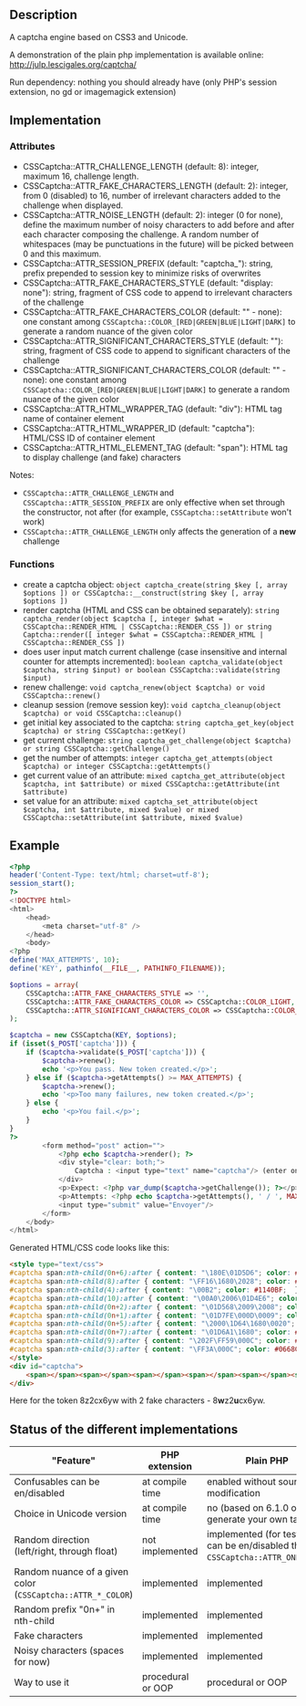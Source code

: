 ## Description

A captcha engine based on CSS3 and Unicode.

A demonstration of the plain php implementation is available online: http://julp.lescigales.org/captcha/

Run dependency: nothing you should already have (only PHP's session extension, no gd or imagemagick extension)

## Implementation

### Attributes

* CSSCaptcha::ATTR_CHALLENGE_LENGTH (default: 8): integer, maximum 16, challenge length.
* CSSCaptcha::ATTR_FAKE_CHARACTERS_LENGTH (default: 2): integer, from 0 (disabled) to 16, number of irrelevant characters added to the challenge when displayed.
* CSSCaptcha::ATTR_NOISE_LENGTH (default: 2): integer (0 for none), define the maximum number of noisy characters to add before and after each character composing the challenge. A random number of whitespaces (may be punctuations in the future) will be picked between 0 and this maximum.
* CSSCaptcha::ATTR_SESSION_PREFIX (default: "captcha_"): string, prefix prepended to session key to minimize risks of overwrites
* CSSCaptcha::ATTR_FAKE_CHARACTERS_STYLE (default: "display: none"): string, fragment of CSS code to append to irrelevant characters of the challenge
* CSSCaptcha::ATTR_FAKE_CHARACTERS_COLOR (default: "" - none): one constant among `CSSCaptcha::COLOR_[RED|GREEN|BLUE|LIGHT|DARK]` to generate a random nuance of the given color
* CSSCaptcha::ATTR_SIGNIFICANT_CHARACTERS_STYLE (default: ""): string, fragment of CSS code to append to significant characters of the challenge
* CSSCaptcha::ATTR_SIGNIFICANT_CHARACTERS_COLOR (default: "" - none): one constant among `CSSCaptcha::COLOR_[RED|GREEN|BLUE|LIGHT|DARK]` to generate a random nuance of the given color
* CSSCaptcha::ATTR_HTML_WRAPPER_TAG (default: "div"): HTML tag name of container element
* CSSCaptcha::ATTR_HTML_WRAPPER_ID (default: "captcha"): HTML/CSS ID of container element
* CSSCaptcha::ATTR_HTML_ELEMENT_TAG (default: "span"): HTML tag to display challenge (and fake) characters

Notes:
* `CSSCaptcha::ATTR_CHALLENGE_LENGTH` and `CSSCaptcha::ATTR_SESSION_PREFIX` are only effective when set through the constructor, not after (for example, `CSSCaptcha::setAttribute` won't work)
* `CSSCaptcha::ATTR_CHALLENGE_LENGTH` only affects the generation of a **new** challenge

### Functions

* create a captcha object: `object captcha_create(string $key [, array $options ]) or CSSCaptcha::__construct(string $key [, array $options ])`
* render captcha (HTML and CSS can be obtained separately): `string captcha_render(object $captcha [, integer $what = CSSCaptcha::RENDER_HTML | CSSCaptcha::RENDER_CSS ]) or string Captcha::render([ integer $what = CSSCaptcha::RENDER_HTML | CSSCaptcha::RENDER_CSS ])`
* does user input match current challenge (case insensitive and internal counter for attempts incremented): `boolean captcha_validate(object $captcha, string $input) or boolean CSSCaptcha::validate(string $input)`
* renew challenge: `void captcha_renew(object $captcha) or void CSSCaptcha::renew()`
* cleanup session (remove session key): `void captcha_cleanup(object $captcha) or void CSSCaptcha::cleanup()`
* get initial key associated to the captcha: `string captcha_get_key(object $captcha) or string CSSCaptcha::getKey()`
* get current challenge: `string captcha_get_challenge(object $captcha) or string CSSCaptcha::getChallenge()`
* get the number of attempts: `integer captcha_get_attempts(object $captcha) or integer CSSCaptcha::getAttempts()`
* get current value of an attribute: `mixed captcha_get_attribute(object $captcha, int $attribute) or mixed CSSCaptcha::getAttribute(int $attribute)`
* set value for an attribute: `mixed captcha_set_attribute(object $captcha, int $attribute, mixed $value) or mixed CSSCaptcha::setAttribute(int $attribute, mixed $value)`

## Example

```php
<?php
header('Content-Type: text/html; charset=utf-8');
session_start();
?>
<!DOCTYPE html>
<html>
    <head>
        <meta charset="utf-8" />
    </head>
    <body>
<?php
define('MAX_ATTEMPTS', 10);
define('KEY', pathinfo(__FILE__, PATHINFO_FILENAME));

$options = array(
    CSSCaptcha::ATTR_FAKE_CHARACTERS_STYLE => '',
    CSSCaptcha::ATTR_FAKE_CHARACTERS_COLOR => CSSCaptcha::COLOR_LIGHT,
    CSSCaptcha::ATTR_SIGNIFICANT_CHARACTERS_COLOR => CSSCaptcha::COLOR_BLUE,
);

$captcha = new CSSCaptcha(KEY, $options);
if (isset($_POST['captcha'])) {
    if ($captcha->validate($_POST['captcha'])) {
        $captcha->renew();
        echo '<p>You pass. New token created.</p>';
    } else if ($captcha->getAttempts() >= MAX_ATTEMPTS) {
        $captcha->renew();
        echo '<p>Too many failures, new token created.</p>';
    } else {
        echo '<p>You fail.</p>';
    }
}
?>
        <form method="post" action="">
            <?php echo $captcha->render(); ?>
            <div style="clear: both;">
                Captcha : <input type="text" name="captcha"/> (enter only blue characters)
            </div>
            <p>Expect: <?php var_dump($captcha->getChallenge()); ?></p>
            <p>Attempts: <?php echo $captcha->getAttempts(), ' / ', MAX_ATTEMPTS; ?></p>
            <input type="submit" value="Envoyer"/>
        </form>
    </body>
</html>
```

Generated HTML/CSS code looks like this:
```html
<style type="text/css">
#captcha span:nth-child(0n+6):after { content: "\180E\01D5D6"; color: #095CC3;  }
#captcha span:nth-child(8):after { content: "\FF16\1680\2028"; color: #000AD1;  }
#captcha span:nth-child(4):after { content: "\00B2"; color: #1140BF;  }
#captcha span:nth-child(10):after { content: "\00A0\2006\01D4E6"; color: #1F5FEA;  }
#captcha span:nth-child(0n+2):after { content: "\01D568\2009\2008"; color: #EEF5E5;  }
#captcha span:nth-child(0n+1):after { content: "\01D7FE\000D\0009"; color: #1721BA;  }
#captcha span:nth-child(0n+5):after { content: "\2000\1D64\1680\0020"; color: #EDF8F6;  }
#captcha span:nth-child(0n+7):after { content: "\01D6A1\1680"; color: #1133BB;  }
#captcha span:nth-child(9):after { content: "\202F\FF59\000C"; color: #1351CD;  }
#captcha span:nth-child(3):after { content: "\FF3A\000C"; color: #0668CB;  }
</style>
<div id="captcha">
    <span></span><span></span><span></span><span></span><span></span><span></span><span></span><span></span><span></span><span></span>
</div>
```
Here for the token 8z2cx6yw with 2 fake characters - 8**w**z2**u**cx6yw.

## Status of the different implementations

| "Feature" | PHP extension | Plain PHP | Note |
| --------- | ------------- | --------- | ---- |
| Confusables can be en/disabled | at compile time | enabled without source modification | - |
| Choice in Unicode version | at compile time | no (based on 6.1.0 or generate your own tables) | - |
| Random direction (left/right, through float) | not implemented | implemented (for testing, can be en/disabled through `CSSCaptcha::ATTR_ONLY_LTR`) | - |
| Random nuance of a given color (`CSSCaptcha::ATTR_*_COLOR`) | implemented | implemented | for testing, can be en/disabled |
| Random prefix "0n+" in nth-child | implemented | implemented | - |
| Fake characters | implemented | implemented | 0 to disable |
| Noisy characters (spaces for now) | implemented | implemented | 0 to disable |
| Way to use it | procedural or OOP | procedural or OOP | - |
